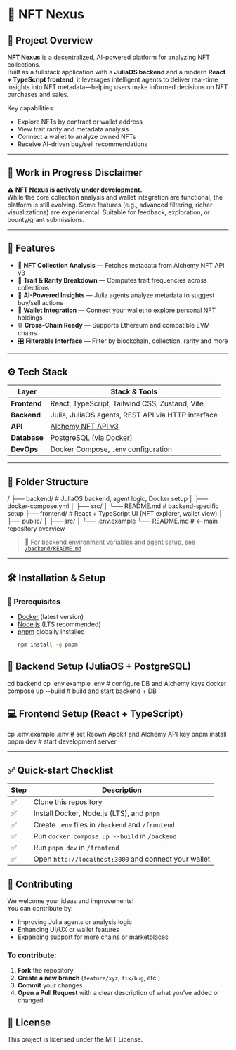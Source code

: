 # 🧠 NFT Nexus

## 📌 Project Overview  
**NFT Nexus** is a decentralized, AI-powered platform for analyzing NFT collections.  
Built as a fullstack application with a **JuliaOS backend** and a modern **React + TypeScript frontend**, it leverages intelligent agents to deliver real-time insights into NFT metadata—helping users make informed decisions on NFT purchases and sales.

Key capabilities:
- Explore NFTs by contract or wallet address  
- View trait rarity and metadata analysis  
- Connect a wallet to analyze owned NFTs  
- Receive AI-driven buy/sell recommendations

---

## 🚧 Work in Progress Disclaimer  
⚠️ **NFT Nexus is actively under development.**  
While the core collection analysis and wallet integration are functional, the platform is still evolving. Some features (e.g., advanced filtering, richer visualizations) are experimental. Suitable for feedback, exploration, or bounty/grant submissions.

---

## 🧠 Features  
- 🔎 **NFT Collection Analysis** — Fetches metadata from Alchemy NFT API v3  
- 🧬 **Trait & Rarity Breakdown** — Computes trait frequencies across collections  
- 🤖 **AI-Powered Insights** — Julia agents analyze metadata to suggest buy/sell actions  
- 👛 **Wallet Integration** — Connect your wallet to explore personal NFT holdings  
- 🌐 **Cross-Chain Ready** — Supports Ethereum and compatible EVM chains  
- 🎛️ **Filterable Interface** — Filter by blockchain, collection, rarity and more

---

## ⚙️ Tech Stack  

| Layer        | Stack & Tools                                           |
|--------------|----------------------------------------------------------|
| **Frontend** | React, TypeScript, Tailwind CSS, Zustand, Vite           |
| **Backend**  | Julia, JuliaOS agents, REST API via HTTP interface       |
| **API**      | [Alchemy NFT API v3](https://www.alchemy.com/nft)        |
| **Database** | PostgreSQL (via Docker)                                  |
| **DevOps**   | Docker Compose, `.env` configuration                     |

---

## 📂 Folder Structure  
/
├── backend/ # JuliaOS backend, agent logic, Docker setup
│ ├── docker-compose.yml
│ ├── src/
│ └── README.md # backend-specific setup
├── frontend/ # React + TypeScript UI (NFT explorer, wallet view)
│ ├── public/
│ ├── src/
│ └── .env.example
└── README.md # ← main repository overview


> 📎 For backend environment variables and agent setup, see [`/backend/README.md`](./backend/README.md)

---

## 🛠️ Installation & Setup  

### 🔧 Prerequisites  
- [Docker](https://www.docker.com/) (latest version)  
- [Node.js](https://nodejs.org/) (LTS recommended)  
- [pnpm](https://pnpm.io/) globally installed  
  ```bash
  npm install -g pnpm

## 🐳 Backend Setup (JuliaOS + PostgreSQL)
cd backend
cp .env.example .env           # configure DB and Alchemy keys
docker compose up --build      # build and start backend + DB

## 💻 Frontend Setup (React + TypeScript)
cp .env.example .env           # set Reown Appkit and Alchemy API key
pnpm install
pnpm dev                       # start development server

---

## ✅ Quick-start Checklist
| Step | Description                                          |
| ---- | ---------------------------------------------------- |
| ✅    | Clone this repository                                |
| ✅    | Install Docker, Node.js (LTS), and `pnpm`            |
| ✅    | Create `.env` files in `/backend` and `/frontend`    |
| ✅    | Run `docker compose up --build` in `/backend`        |
| ✅    | Run `pnpm dev` in `/frontend`                        |
| ✅    | Open `http://localhost:3000` and connect your wallet |

## 🤝 Contributing

We welcome your ideas and improvements!  
You can contribute by:

- Improving Julia agents or analysis logic  
- Enhancing UI/UX or wallet features  
- Expanding support for more chains or marketplaces  

### To contribute:

1. **Fork** the repository  
2. **Create a new branch** (`feature/xyz`, `fix/bug`, etc.)  
3. **Commit** your changes  
4. **Open a Pull Request** with a clear description of what you’ve added or changed  

## 📄 License
This project is licensed under the MIT License.
